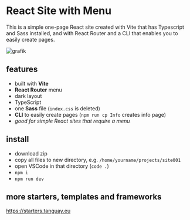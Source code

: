 # React Site with Menu

This is a simple one-page React site created with Vite that has Typescript and Sass installed, and with React Router and a CLI that enables you to easily create pages.

![grafik](https://starters.tanguay.eu/images/starters/darkViteSimpleMenu.png)

## features

- built with **Vite**
- **React Router** menu
- dark layout
- TypeScript
- one **Sass** file (`index.css` is deleted)
- **CLI** to easily create pages (`npm run cp Info` creates info page)
- *good for simple React sites that require a menu*

## install

- download zip
- copy all files to new directory, e.g. `/home/yourname/projects/site001`
- open VSCode in that directory (`code .`)
- `npm i`
- `npm run dev`

## more starters, templates and frameworks

https://starters.tanguay.eu
